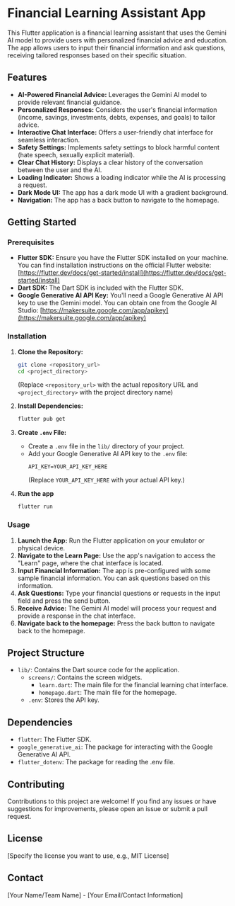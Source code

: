 # Financial Learning Assistant App

This Flutter application is a financial learning assistant that uses the Gemini AI model to provide users with personalized financial advice and education. The app allows users to input their financial information and ask questions, receiving tailored responses based on their specific situation.

## Features

- **AI-Powered Financial Advice:** Leverages the Gemini AI model to provide relevant financial guidance.
- **Personalized Responses:** Considers the user's financial information (income, savings, investments, debts, expenses, and goals) to tailor advice.
- **Interactive Chat Interface:** Offers a user-friendly chat interface for seamless interaction.
- **Safety Settings:** Implements safety settings to block harmful content (hate speech, sexually explicit material).
- **Clear Chat History:** Displays a clear history of the conversation between the user and the AI.
- **Loading Indicator:** Shows a loading indicator while the AI is processing a request.
- **Dark Mode UI:** The app has a dark mode UI with a gradient background.
- **Navigation:** The app has a back button to navigate to the homepage.

## Getting Started

### Prerequisites

- **Flutter SDK:** Ensure you have the Flutter SDK installed on your machine. You can find installation instructions on the official Flutter website: [https://flutter.dev/docs/get-started/install](https://flutter.dev/docs/get-started/install)
- **Dart SDK:** The Dart SDK is included with the Flutter SDK.
- **Google Generative AI API Key:** You'll need a Google Generative AI API key to use the Gemini model. You can obtain one from the Google AI Studio: [https://makersuite.google.com/app/apikey](https://makersuite.google.com/app/apikey)

### Installation

1.  **Clone the Repository:**

    ```bash
    git clone <repository_url>
    cd <project_directory>
    ```

    (Replace `<repository_url>` with the actual repository URL and `<project_directory>` with the project directory name)

2.  **Install Dependencies:**

    ```bash
    flutter pub get
    ```

3.  **Create `.env` File:**

    - Create a `.env` file in the `lib/` directory of your project.
    - Add your Google Generative AI API key to the `.env` file:
      ```
      API_KEY=YOUR_API_KEY_HERE
      ```
      (Replace `YOUR_API_KEY_HERE` with your actual API key.)

4.  **Run the app**
    ```bash
    flutter run
    ```

### Usage

1.  **Launch the App:** Run the Flutter application on your emulator or physical device.
2.  **Navigate to the Learn Page:** Use the app's navigation to access the "Learn" page, where the chat interface is located.
3.  **Input Financial Information:** The app is pre-configured with some sample financial information. You can ask questions based on this information.
4.  **Ask Questions:** Type your financial questions or requests in the input field and press the send button.
5.  **Receive Advice:** The Gemini AI model will process your request and provide a response in the chat interface.
6.  **Navigate back to the homepage:** Press the back button to navigate back to the homepage.

## Project Structure

- `lib/`: Contains the Dart source code for the application.
  - `screens/`: Contains the screen widgets.
    - `learn.dart`: The main file for the financial learning chat interface.
    - `homepage.dart`: The main file for the homepage.
  - `.env`: Stores the API key.

## Dependencies

- `flutter`: The Flutter SDK.
- `google_generative_ai`: The package for interacting with the Google Generative AI API.
- `flutter_dotenv`: The package for reading the .env file.

## Contributing

Contributions to this project are welcome! If you find any issues or have suggestions for improvements, please open an issue or submit a pull request.

## License

[Specify the license you want to use, e.g., MIT License]

## Contact

[Your Name/Team Name] - [Your Email/Contact Information]
